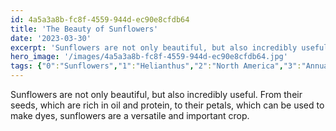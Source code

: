 ```yaml
---
id: 4a5a3a8b-fc8f-4559-944d-ec90e8cfdb64
title: 'The Beauty of Sunflowers'
date: '2023-03-30'
excerpt: 'Sunflowers are not only beautiful, but also incredibly useful. From their seeds, which are rich in oil and protein, to their petals, which can be used to make dyes, sunflowers are a versatile and important crop.'
hero_image: '/images/4a5a3a8b-fc8f-4559-944d-ec90e8cfdb64.jpg'
tags: {"0":"Sunflowers","1":"Helianthus","2":"North America","3":"Annual","4":"Versatile","5":"Garden","6":"Cut Flowers","7":"Wildlife.","":"Sunflowers, Helianthus, North America, Annual, Versatile, Garden, Cut Flowers, Wildlife."}
---
```


Sunflowers are not only beautiful, but also incredibly useful. From their seeds, which are rich in oil and protein, to their petals, which can be used to make dyes, sunflowers are a versatile and important crop.

